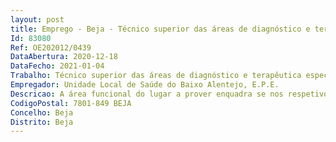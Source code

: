 ```yaml
--- 
layout: post
title: Emprego - Beja - Técnico superior das áreas de diagnóstico e terapêutica especialista principal
Id: 83080
Ref: OE202012/0439
DataAbertura: 2020-12-18
DataFecho: 2021-01-04
Trabalho: Técnico superior das áreas de diagnóstico e terapêutica especialista principal
Empregador: Unidade Local de Saúde do Baixo Alentejo, E.P.E.
Descricao: A área funcional do lugar a prover enquadra se nos respetivos serviços unidades da ULSBA, EPE, segundo o perfil profissional constante no artigo 4º e no artigo 5º dos Decretos Lei nº 110 2017 e 111 2017, de 31 08 2017
CodigoPostal: 7801-849 BEJA
Concelho: Beja
Distrito: Beja
--- 
```

